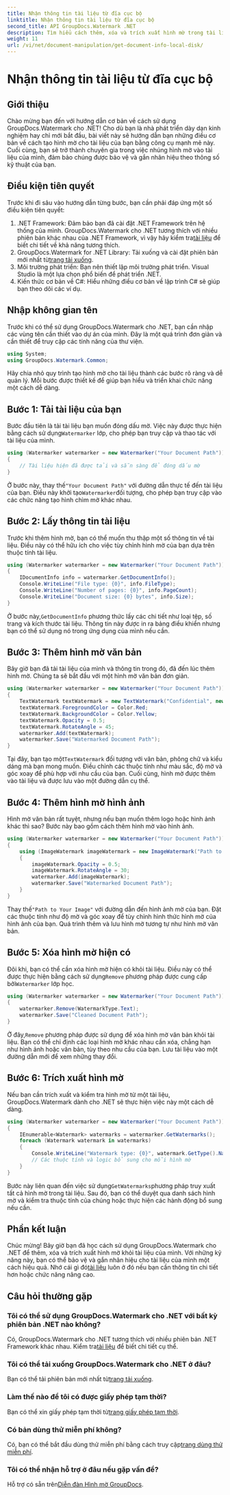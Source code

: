```yaml
---
title: Nhận thông tin tài liệu từ đĩa cục bộ
linktitle: Nhận thông tin tài liệu từ đĩa cục bộ
second_title: API GroupDocs.Watermark .NET
description: Tìm hiểu cách thêm, xóa và trích xuất hình mờ trong tài liệu bằng GroupDocs cho .NET với hướng dẫn từng bước toàn diện này.
weight: 11
url: /vi/net/document-manipulation/get-document-info-local-disk/
---
```


# Nhận thông tin tài liệu từ đĩa cục bộ

## Giới thiệu
Chào mừng bạn đến với hướng dẫn cơ bản về cách sử dụng GroupDocs.Watermark cho .NET! Cho dù bạn là nhà phát triển dày dạn kinh nghiệm hay chỉ mới bắt đầu, bài viết này sẽ hướng dẫn bạn những điều cơ bản về cách tạo hình mờ cho tài liệu của bạn bằng công cụ mạnh mẽ này. Cuối cùng, bạn sẽ trở thành chuyên gia trong việc nhúng hình mờ vào tài liệu của mình, đảm bảo chúng được bảo vệ và gắn nhãn hiệu theo thông số kỹ thuật của bạn.
## Điều kiện tiên quyết
Trước khi đi sâu vào hướng dẫn từng bước, bạn cần phải đáp ứng một số điều kiện tiên quyết:
1.  .NET Framework: Đảm bảo bạn đã cài đặt .NET Framework trên hệ thống của mình. GroupDocs.Watermark cho .NET tương thích với nhiều phiên bản khác nhau của .NET Framework, vì vậy hãy kiểm tra[tài liệu](https://tutorials.groupdocs.com/Watermark/net/) để biết chi tiết về khả năng tương thích.
2.  GroupDocs.Watermark for .NET Library: Tải xuống và cài đặt phiên bản mới nhất từ[trang tải xuống](https://releases.groupdocs.com/Watermark/net/).
3. Môi trường phát triển: Bạn nên thiết lập môi trường phát triển. Visual Studio là một lựa chọn phổ biến để phát triển .NET.
4. Kiến thức cơ bản về C#: Hiểu những điều cơ bản về lập trình C# sẽ giúp bạn theo dõi các ví dụ.
## Nhập không gian tên
Trước khi có thể sử dụng GroupDocs.Watermark cho .NET, bạn cần nhập các vùng tên cần thiết vào dự án của mình. Đây là một quá trình đơn giản và cần thiết để truy cập các tính năng của thư viện.
```csharp
using System;
using GroupDocs.Watermark.Common;
```
Hãy chia nhỏ quy trình tạo hình mờ cho tài liệu thành các bước rõ ràng và dễ quản lý. Mỗi bước được thiết kế để giúp bạn hiểu và triển khai chức năng một cách dễ dàng.
## Bước 1: Tải tài liệu của bạn
 Bước đầu tiên là tải tài liệu bạn muốn đóng dấu mờ. Việc này được thực hiện bằng cách sử dụng`Watermarker` lớp, cho phép bạn truy cập và thao tác với tài liệu của mình.
```csharp
using (Watermarker watermarker = new Watermarker("Your Document Path"))
{
    // Tài liệu hiện đã được tải và sẵn sàng để đóng dấu mờ
}
```
 Ở bước này, thay thế`"Your Document Path"` với đường dẫn thực tế đến tài liệu của bạn. Điều này khởi tạo`Watermarker`đối tượng, cho phép bạn truy cập vào các chức năng tạo hình chìm mờ khác nhau.
## Bước 2: Lấy thông tin tài liệu
Trước khi thêm hình mờ, bạn có thể muốn thu thập một số thông tin về tài liệu. Điều này có thể hữu ích cho việc tùy chỉnh hình mờ của bạn dựa trên thuộc tính tài liệu.

```csharp
using (Watermarker watermarker = new Watermarker("Your Document Path"))
{
    IDocumentInfo info = watermarker.GetDocumentInfo();
    Console.WriteLine("File type: {0}", info.FileType);
    Console.WriteLine("Number of pages: {0}", info.PageCount);
    Console.WriteLine("Document size: {0} bytes", info.Size);
}
```
 Ở bước này,`GetDocumentInfo` phương thức lấy các chi tiết như loại tệp, số trang và kích thước tài liệu. Thông tin này được in ra bảng điều khiển nhưng bạn có thể sử dụng nó trong ứng dụng của mình nếu cần.
## Bước 3: Thêm hình mờ văn bản
Bây giờ bạn đã tải tài liệu của mình và thông tin trong đó, đã đến lúc thêm hình mờ. Chúng ta sẽ bắt đầu với một hình mờ văn bản đơn giản.

```csharp
using (Watermarker watermarker = new Watermarker("Your Document Path"))
{
    TextWatermark textWatermark = new TextWatermark("Confidential", new Font("Arial", 36));
    textWatermark.ForegroundColor = Color.Red;
    textWatermark.BackgroundColor = Color.Yellow;
    textWatermark.Opacity = 0.5;
    textWatermark.RotateAngle = 45;
    watermarker.Add(textWatermark);
    watermarker.Save("Watermarked Document Path");
}
```
 Tại đây, bạn tạo một`TextWatermark` đối tượng với văn bản, phông chữ và kiểu dáng mà bạn mong muốn. Điều chỉnh các thuộc tính như màu sắc, độ mờ và góc xoay để phù hợp với nhu cầu của bạn. Cuối cùng, hình mờ được thêm vào tài liệu và được lưu vào một đường dẫn cụ thể.
## Bước 4: Thêm hình mờ hình ảnh
Hình mờ văn bản rất tuyệt, nhưng nếu bạn muốn thêm logo hoặc hình ảnh khác thì sao? Bước này bao gồm cách thêm hình mờ vào hình ảnh.

```csharp
using (Watermarker watermarker = new Watermarker("Your Document Path"))
{
    using (ImageWatermark imageWatermark = new ImageWatermark("Path to Your Image"))
    {
        imageWatermark.Opacity = 0.5;
        imageWatermark.RotateAngle = 30;
        watermarker.Add(imageWatermark);
        watermarker.Save("Watermarked Document Path");
    }
}
```
 Thay thế`"Path to Your Image"` với đường dẫn đến hình ảnh mờ của bạn. Đặt các thuộc tính như độ mờ và góc xoay để tùy chỉnh hình thức hình mờ của hình ảnh của bạn. Quá trình thêm và lưu hình mờ tương tự như hình mờ văn bản.
## Bước 5: Xóa hình mờ hiện có
 Đôi khi, bạn có thể cần xóa hình mờ hiện có khỏi tài liệu. Điều này có thể được thực hiện bằng cách sử dụng`Remove` phương pháp được cung cấp bởi`Watermarker` lớp học.

```csharp
using (Watermarker watermarker = new Watermarker("Your Document Path"))
{
    watermarker.Remove(WatermarkType.Text);
    watermarker.Save("Cleaned Document Path");
}
```
 Ở đây,`Remove` phương pháp được sử dụng để xóa hình mờ văn bản khỏi tài liệu. Bạn có thể chỉ định các loại hình mờ khác nhau cần xóa, chẳng hạn như hình ảnh hoặc văn bản, tùy theo nhu cầu của bạn. Lưu tài liệu vào một đường dẫn mới để xem những thay đổi.
## Bước 6: Trích xuất hình mờ
Nếu bạn cần trích xuất và kiểm tra hình mờ từ một tài liệu, GroupDocs.Watermark dành cho .NET sẽ thực hiện việc này một cách dễ dàng.

```csharp
using (Watermarker watermarker = new Watermarker("Your Document Path"))
{
    IEnumerable<Watermark> watermarks = watermarker.GetWatermarks();
    foreach (Watermark watermark in watermarks)
    {
        Console.WriteLine("Watermark type: {0}", watermark.GetType().Name);
        // Các thuộc tính và logic bổ sung cho mỗi hình mờ
    }
}
```
 Bước này liên quan đến việc sử dụng`GetWatermarks`phương pháp truy xuất tất cả hình mờ trong tài liệu. Sau đó, bạn có thể duyệt qua danh sách hình mờ và kiểm tra thuộc tính của chúng hoặc thực hiện các hành động bổ sung nếu cần.
## Phần kết luận
 Chúc mừng! Bây giờ bạn đã học cách sử dụng GroupDocs.Watermark cho .NET để thêm, xóa và trích xuất hình mờ khỏi tài liệu của mình. Với những kỹ năng này, bạn có thể bảo vệ và gắn nhãn hiệu cho tài liệu của mình một cách hiệu quả. Nhớ cái gì đó[tài liệu](https://tutorials.groupdocs.com/Watermark/net/) luôn ở đó nếu bạn cần thông tin chi tiết hơn hoặc chức năng nâng cao.
## Câu hỏi thường gặp
### Tôi có thể sử dụng GroupDocs.Watermark cho .NET với bất kỳ phiên bản .NET nào không?
 Có, GroupDocs.Watermark cho .NET tương thích với nhiều phiên bản .NET Framework khác nhau. Kiểm tra[tài liệu](https://tutorials.groupdocs.com/Watermark/net/) để biết chi tiết cụ thể.
### Tôi có thể tải xuống GroupDocs.Watermark cho .NET ở đâu?
 Bạn có thể tải phiên bản mới nhất từ[trang tải xuống](https://releases.groupdocs.com/Watermark/net/).
### Làm thế nào để tôi có được giấy phép tạm thời?
 Bạn có thể xin giấy phép tạm thời từ[trang giấy phép tạm thời](https://purchase.groupdocs.com/temporary-license/).
### Có bản dùng thử miễn phí không?
 Có, bạn có thể bắt đầu dùng thử miễn phí bằng cách truy cập[trang dùng thử miễn phí](https://releases.groupdocs.com/).
### Tôi có thể nhận hỗ trợ ở đâu nếu gặp vấn đề?
 Hỗ trợ có sẵn trên[Diễn đàn Hình mờ GroupDocs](https://forum.groupdocs.com/c/watermark/19).